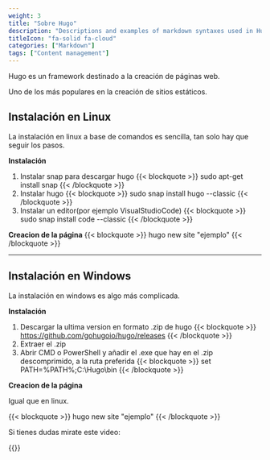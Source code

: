 ```yaml
---
weight: 3
title: "Sobre Hugo"
description: "Descriptions and examples of markdown syntaxes used in Hugo."
titleIcon: "fa-solid fa-cloud"
categories: ["Markdown"]
tags: ["Content management"]
---
```


Hugo es un framework destinado a la creación de páginas web.

Uno de los más populares en la creación de sitios estáticos.


## Instalación en Linux

La instalación en linux a base de comandos es sencilla, tan solo hay que seguir los pasos.

**Instalación**

1. Instalar snap para descargar hugo
{{< blockquote >}}
sudo apt-get install snap
{{< /blockquote >}}
2. Instalar hugo
{{< blockquote >}}
sudo snap install hugo --classic
{{< /blockquote >}}
3. Instalar un editor(por ejemplo VisualStudioCode)
{{< blockquote >}}
sudo snap install code --classic
{{< /blockquote >}}

**Creacion de la página**
{{< blockquote >}}
hugo new site "ejemplo"
{{< /blockquote >}}

***

## Instalación en Windows

La instalación en windows es algo más complicada.

**Instalación**

1. Descargar la ultima version en formato .zip de hugo
{{< blockquote >}}
https://github.com/gohugoio/hugo/releases
{{< /blockquote >}}
2. Extraer el .zip
3. Abrir CMD o PowerShell y añadir el .exe que hay en el .zip descomprimido, a la ruta preferida
{{< blockquote >}}
set PATH=%PATH%;C:\Hugo\bin
{{< /blockquote >}}

**Creacion de la página**

Igual que en linux.

{{< blockquote >}}
hugo new site "ejemplo"
{{< /blockquote >}}

Si tienes dudas mirate este video:

<!-- Viva cristo rey -->
{{<youtube G7umPCU-8xc>}}

